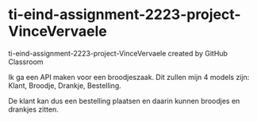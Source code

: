 # ti-eind-assignment-2223-project-VinceVervaele
ti-eind-assignment-2223-project-VinceVervaele created by GitHub Classroom


Ik ga een API maken voor een broodjeszaak. Dit zullen mijn 4 models zijn: Klant, Broodje, Drankje, Bestelling.

De klant kan dus een bestelling plaatsen en daarin kunnen broodjes en drankjes zitten. 